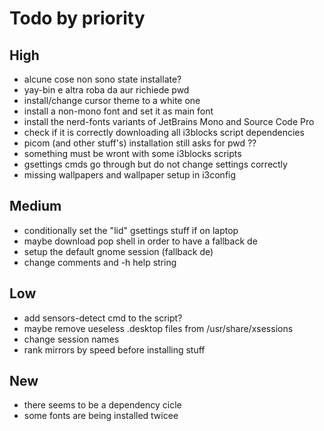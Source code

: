 # Todo by priority

## High
- alcune cose non sono state installate?
- yay-bin e altra roba da aur richiede pwd
- install/change cursor theme to a white one
- install a non-mono font and set it as main font
- install the nerd-fonts variants of JetBrains Mono and Source Code Pro
- check if it is correctly downloading all i3blocks script dependencies
- picom (and other stuff's) installation still asks for pwd ??
- something must be wront with some i3blocks scripts
- gsettings cmds go through but do not change settings correctly
- missing wallpapers and wallpaper setup in i3config

## Medium
- conditionally set the "lid" gsettings stuff if on laptop
- maybe download pop shell in order to have a fallback de
- setup the default gnome session (fallback de)
- change comments and -h help string

## Low
- add sensors-detect cmd to the script?
- maybe remove ueseless .desktop files from /usr/share/xsessions
- change session names
- rank mirrors by speed before installing stuff

## New
- there seems to be a dependency cicle
- some fonts are being installed twicee
